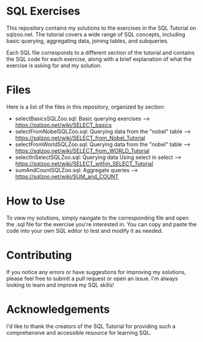 # SQL Exercises
This repository contains my solutions to the exercises in the SQL Tutorial on sqlzoo.net. The tutorial covers a wide range of SQL concepts, including basic querying, aggregating data, joining tables, and subqueries.

Each SQL file corresponds to a different section of the tutorial and contains the SQL code for each exercise, along with a brief explanation of what the exercise is asking for and my solution.


# Files
Here is a list of the files in this repository, organized by section:

* selectBasicsSQLZoo.sql: Basic querying exercises --> https://sqlzoo.net/wiki/SELECT_basics
* selectFromNobelSQLZoo.sql: Querying data from the "nobel" table  --> https://sqlzoo.net/wiki/SELECT_from_Nobel_Tutorial
* selectFromWorldSQLZoo.sql: Querying data from the "nobel" table  --> https://sqlzoo.net/wiki/SELECT_from_WORLD_Tutorial
* selectInSelectSQLZoo.sql: Querying data Using select in select --> https://sqlzoo.net/wiki/SELECT_within_SELECT_Tutorial
* sumAndCountSQLZoo.sql: Aggregate queries --> https://sqlzoo.net/wiki/SUM_and_COUNT


# How to Use
To view my solutions, simply navigate to the corresponding file and open the .sql file for the exercise you're interested in. You can copy and paste the code into your own SQL editor to test and modify it as needed.

# Contributing
If you notice any errors or have suggestions for improving my solutions, please feel free to submit a pull request or open an issue. I'm always looking to learn and improve my SQL skills!

# Acknowledgements
I'd like to thank the creators of the SQL Tutorial for providing such a comprehensive and accessible resource for learning SQL.